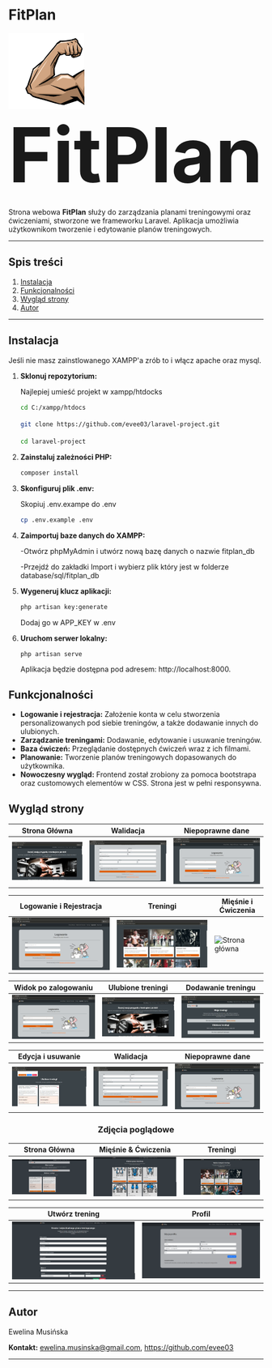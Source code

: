 # FitPlan

<div align="left">
  <img src="resources/logo.png" alt="Logo" width="150" style="vertical-align: middle;">
  <span style="font-size: 150px; font-weight: bold; vertical-align: middle;">FitPlan</span>
</div>


Strona webowa **FitPlan** służy do zarządzania planami treningowymi oraz ćwiczeniami, stworzone we frameworku Laravel. Aplikacja umożliwia użytkownikom tworzenie i edytowanie planów treningowych.

---
## Spis treści

1. [Instalacja](#Instalacja)
2. [Funkcjonalności](#funkcjonalności)
3. [Wygląd strony](#wyglad-projektu)
4. [Autor](#autor)

---

## Instalacja

Jeśli nie masz zainstlowanego XAMPP'a zrób to i włącz apache oraz mysql.

1. **Sklonuj repozytorium:**

    Najlepiej umieść projekt w xampp/htdocks
   ```bash
   cd C:/xampp/htdocs

   git clone https://github.com/evee03/laravel-project.git

   cd laravel-project
   
   ```
2. **Zainstaluj zależności PHP:**

    ```bash
    composer install
    ```
3. **Skonfiguruj plik .env:**

    Skopiuj .env.exampe do .env
    ```bash
    cp .env.example .env
    ```
4. **Zaimportuj baze danych do XAMPP:**

    -Otwórz phpMyAdmin i utwórz nową bazę danych o nazwie fitplan_db

    -Przejdź do zakładki Import i wybierz plik który jest w folderze database/sql/fitplan_db
5. **Wygeneruj klucz aplikacji:**
    ```bash
    php artisan key:generate
    ```
    Dodaj go w APP_KEY w .env
6. **Uruchom serwer lokalny:**
    ```bash
    php artisan serve
    ```
    Aplikacja będzie dostępna pod adresem: http://localhost:8000.


## Funkcjonalności


- **Logowanie i rejestracja:** Założenie konta w celu stworzenia personalizowanych pod siebie treningów, a także dodawanie innych do ulubionych.
- **Zarządzanie treningami:** Dodawanie, edytowanie i usuwanie treningów.
- **Baza ćwiczeń:** Przeglądanie dostępnych ćwiczeń wraz z ich filmami.
- **Planowanie:** Tworzenie planów treningowych dopasowanych do użytkownika.
- **Nowoczesny wygląd:** Frontend został zrobiony za pomoca bootstrapa oraz customowych elementów w CSS. Strona jest w pełni responsywna.

## Wygląd strony

| Strona Główna          | Walidacja          | Niepoprawne dane           |
|----------------------|---------------------|---------------------|
| ![Strona główna](resources/strona_glowna_unlog.gif) | ![walidacja](resources/walidacja_rejestracja.gif) | ![niepoprawne dane](resources/niepoprawny_email_lub_haslo.gif) |

| Logowanie i Rejestracja        | Treningi        | Mięśnie i Ćwiczenia      | 
|----------------------|---------------------|---------------------|
| ![logowanie i rejestracja](resources/logowanie_i_rejestracja.gif) | ![treningi](resources/treningi_unlog.gif) | ![Strona główna](resources/miescnie_i_cwiczenia.gif) |

| Widok po zalogowaniu         | Ulubione treningi        | Dodawanie treningu          |
|----------------------|---------------------|---------------------|
| ![widok_po_zalogowaniu](resources/widok_po_zalogowaniu.gif) | ![ulubione_treningi](resources/ulubione_treningi.gif) | ![Dodawanie treningu](resources/dodawanie_treningu.gif) |

| Edycja i usuwanie       | Walidacja          | Niepoprawne dane           |
|----------------------|---------------------|---------------------|
| ![Edycja i usuwanie treningu](resources/edycja_i_usuwanie_treningu.gif) | ![walidacja](resources/walidacja_rejestracja.gif) | ![niepoprawne dane](resources/niepoprawny_email_lub_haslo.gif) |


<div align="center">

### Zdjęcia poglądowe

</div>

| Strona Główna          | Mięśnie & Ćwiczenia          | Treningi           |
|----------------------|---------------------|---------------------|
| ![strona główna](resources/str_glowna.png) | ![miesnie i cwiczeni](resources/mie_i_cw.png) | ![treningi](resources/tre.png) |

| Utwórz trening         | Profil         | 
|----------------------|---------------------|
| ![utworz trening](resources/utworz_tre.png) | ![profil](resources/profil.png) | 

---

## Autor

  Ewelina Musińska

 **Kontakt:** ewelina.musinska@gmail.com, https://github.com/evee03

---
